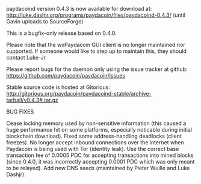 paydacoind version 0.4.3 is now available for download at:
http://luke.dashjr.org/programs/paydacoin/files/paydacoind-0.4.3/ (until Gavin uploads to SourceForge)

This is a bugfix-only release based on 0.4.0.

Please note that the wxPaydacoin GUI client is no longer maintained nor supported. If someone would like to step up to maintain this, they should contact Luke-Jr.

Please report bugs for the daemon only using the issue tracker at github:
https://github.com/paydacoin/paydacoin/issues

Stable source code is hosted at Gitorious:
http://gitorious.org/paydacoin/paydacoind-stable/archive-tarball/v0.4.3#.tar.gz

BUG FIXES

Cease locking memory used by non-sensitive information (this caused a huge performance hit on some platforms, especially noticable during initial blockchain download).
Fixed some address-handling deadlocks (client freezes).
No longer accept inbound connections over the internet when Paydacoin is being used with Tor (identity leak).
Use the correct base transaction fee of 0.0005 PDC for accepting transactions into mined blocks (since 0.4.0, it was incorrectly accepting 0.0001 PDC which was only meant to be relayed).
Add new DNS seeds (maintained by Pieter Wuille and Luke Dashjr).

